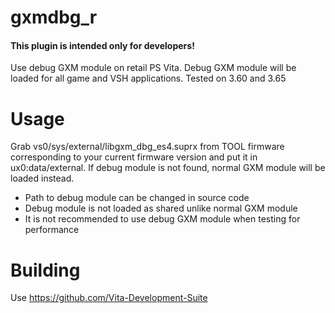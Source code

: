 # gxmdbg_r

#### This plugin is intended only for developers!

Use debug GXM module on retail PS Vita.
Debug GXM module will be loaded for all game and VSH applications.
Tested on 3.60 and 3.65

# Usage
Grab vs0/sys/external/libgxm_dbg_es4.suprx from TOOL firmware corresponding to your current firmware version and put it in ux0:data/external.
If debug module is not found, normal GXM module will be loaded instead.

- Path to debug module can be changed in source code
- Debug module is not loaded as shared unlike normal GXM module
- It is not recommended to use debug GXM module when testing for performance

# Building

Use https://github.com/Vita-Development-Suite

